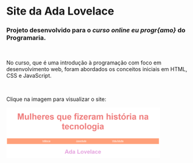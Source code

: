 # Site da Ada Lovelace

### Projeto desenvolvido para o *curso online eu progr{amo}* do **Programaria**.


&nbsp;

No curso, que é uma introdução à programação com foco em desenvolvimento web, foram abordados os conceitos iniciais em HTML, CSS e JavaScript.


&nbsp;

Clique na imagem para visualizar o site:


[<img src="img/ada.png" target="_blank" alt="Foto do início da página do site Ada Lovelace" width="80%"/>](https://ada-lovelace.claudinha.repl.co/)

